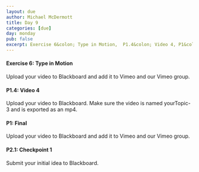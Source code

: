 ```yaml
---
layout: due
author: Michael McDermott
title: Day 9
categories: [due]
day: monday
pub: false
excerpt: Exercise 6&colon; Type in Motion,  P1.4&colon; Video 4, P1&colon; Final, &amp; P2.1&colon; Checkpoint 1
---
```

#### Exercise 6: Type in Motion
Upload your video to Blackboard and add it to Vimeo and our Vimeo group.

#### P1.4: Video 4
Upload your video to Blackboard. Make sure the video is named yourTopic-3 and is exported as an mp4.

#### P1: Final
Upload your video to Blackboard and add it to Vimeo and our Vimeo group.

#### P2.1: Checkpoint 1
Submit your initial idea to Blackboard.
